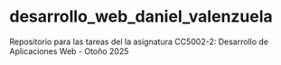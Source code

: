 # desarrollo_web_daniel_valenzuela
Repositorio para las tareas del la asignatura CC5002-2: Desarrollo de Aplicaciones Web - Otoño 2025
